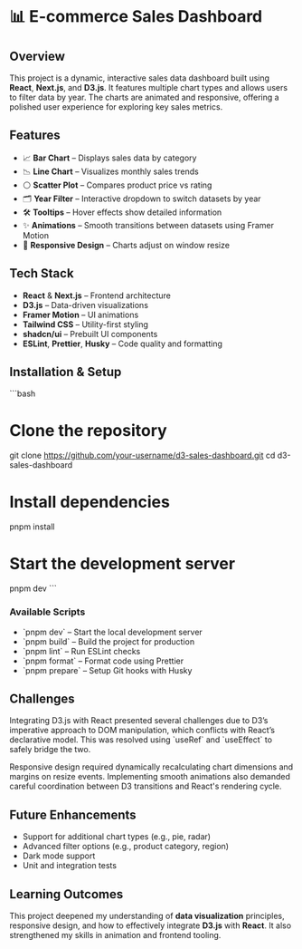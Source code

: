 # 📊 E-commerce Sales Dashboard

## Overview

This project is a dynamic, interactive sales data dashboard built using **React**, **Next.js**, and **D3.js**. It features multiple chart types and allows users to filter data by year. The charts are animated and responsive, offering a polished user experience for exploring key sales metrics.

## Features

- 📈 **Bar Chart** – Displays sales data by category  
- 📉 **Line Chart** – Visualizes monthly sales trends  
- ⚪ **Scatter Plot** – Compares product price vs rating  
- 🗂️ **Year Filter** – Interactive dropdown to switch datasets by year  
- 🛠️ **Tooltips** – Hover effects show detailed information  
- ✨ **Animations** – Smooth transitions between datasets using Framer Motion  
- 📱 **Responsive Design** – Charts adjust on window resize

## Tech Stack

- **React** & **Next.js** – Frontend architecture  
- **D3.js** – Data-driven visualizations  
- **Framer Motion** – UI animations  
- **Tailwind CSS** – Utility-first styling  
- **shadcn/ui** – Prebuilt UI components  
- **ESLint**, **Prettier**, **Husky** – Code quality and formatting

## Installation & Setup

\`\`\`bash
# Clone the repository
git clone https://github.com/your-username/d3-sales-dashboard.git
cd d3-sales-dashboard

# Install dependencies
pnpm install

# Start the development server
pnpm dev
\`\`\`

### Available Scripts

- \`pnpm dev\` – Start the local development server  
- \`pnpm build\` – Build the project for production  
- \`pnpm lint\` – Run ESLint checks  
- \`pnpm format\` – Format code using Prettier  
- \`pnpm prepare\` – Setup Git hooks with Husky

## Challenges

Integrating D3.js with React presented several challenges due to D3’s imperative approach to DOM manipulation, which conflicts with React’s declarative model. This was resolved using \`useRef\` and \`useEffect\` to safely bridge the two.

Responsive design required dynamically recalculating chart dimensions and margins on resize events. Implementing smooth animations also demanded careful coordination between D3 transitions and React's rendering cycle.

## Future Enhancements

- Support for additional chart types (e.g., pie, radar)  
- Advanced filter options (e.g., product category, region)  
- Dark mode support  
- Unit and integration tests  

## Learning Outcomes

This project deepened my understanding of **data visualization** principles, responsive design, and how to effectively integrate **D3.js** with **React**. It also strengthened my skills in animation and frontend tooling.
